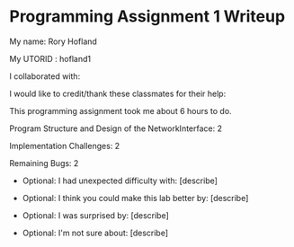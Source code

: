 Programming Assignment 1 Writeup
====================

My name: Rory Hofland

My UTORID : hofland1

I collaborated with: 

I would like to credit/thank these classmates for their help:

This programming assignment took me about 6 hours to do.

Program Structure and Design of the NetworkInterface:
2

Implementation Challenges:
2

Remaining Bugs:
2

- Optional: I had unexpected difficulty with: [describe]

- Optional: I think you could make this lab better by: [describe]

- Optional: I was surprised by: [describe]

- Optional: I'm not sure about: [describe]
